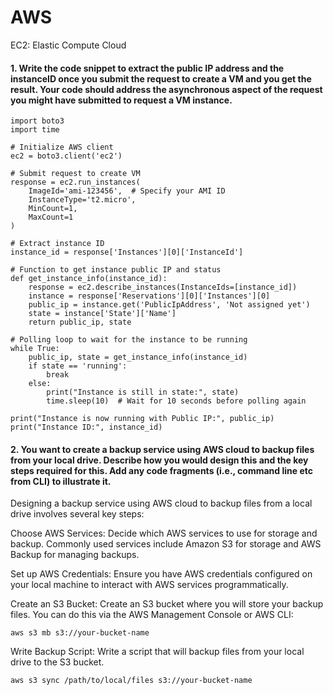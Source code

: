 # AWS

EC2: Elastic Compute Cloud

#### 1. Write the code snippet to extract the public IP address and the instanceID once you submit the request to create a VM and you get the result. Your code should address the asynchronous aspect of the request you might have submitted to request a VM instance.
```
import boto3
import time

# Initialize AWS client
ec2 = boto3.client('ec2')

# Submit request to create VM
response = ec2.run_instances(
    ImageId='ami-123456',  # Specify your AMI ID
    InstanceType='t2.micro',
    MinCount=1,
    MaxCount=1
)

# Extract instance ID
instance_id = response['Instances'][0]['InstanceId']

# Function to get instance public IP and status
def get_instance_info(instance_id):
    response = ec2.describe_instances(InstanceIds=[instance_id])
    instance = response['Reservations'][0]['Instances'][0]
    public_ip = instance.get('PublicIpAddress', 'Not assigned yet')
    state = instance['State']['Name']
    return public_ip, state

# Polling loop to wait for the instance to be running
while True:
    public_ip, state = get_instance_info(instance_id)
    if state == 'running':
        break
    else:
        print("Instance is still in state:", state)
        time.sleep(10)  # Wait for 10 seconds before polling again

print("Instance is now running with Public IP:", public_ip)
print("Instance ID:", instance_id)
```

#### 2. You want to create a backup service using AWS cloud to backup files from your local drive. Describe how you would design this and the key steps required for this. Add any code fragments (i.e., command line etc from CLI) to illustrate it.

Designing a backup service using AWS cloud to backup files from a local drive involves several key steps:

Choose AWS Services: Decide which AWS services to use for storage and backup. Commonly used services include Amazon S3 for storage and AWS Backup for managing backups.

Set up AWS Credentials: Ensure you have AWS credentials configured on your local machine to interact with AWS services programmatically.

Create an S3 Bucket: Create an S3 bucket where you will store your backup files. You can do this via the AWS Management Console or AWS CLI:

```
aws s3 mb s3://your-bucket-name
```
Write Backup Script: Write a script that will backup files from your local drive to the S3 bucket.
```
aws s3 sync /path/to/local/files s3://your-bucket-name
```